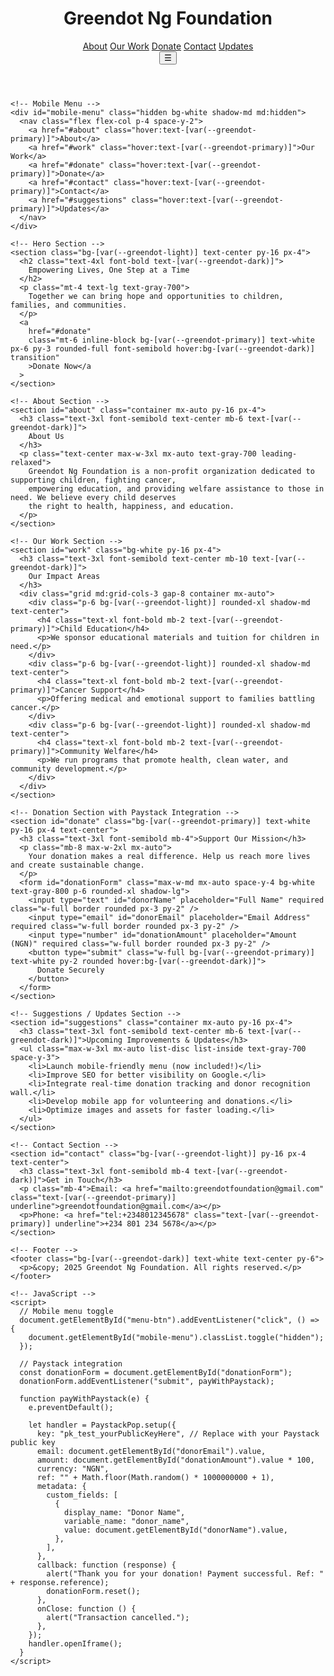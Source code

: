 <html lang="en">
  <head>
    <meta charset="UTF-8" />
    <meta name="viewport" content="width=device-width, initial-scale=1.0" />
    <title>Greendot_Ng_Foundation</title>
    <meta name="description" content="Greendot Ng Foundation empowers lives through education, cancer support, and community welfare across Nigeria.">
    <meta name="keywords" content="Greendot Ng Foundation, NGO Nigeria, Charity, Education, Cancer Support, Community Welfare">
    <meta name="author" content="Greendot Ng Foundation">
    <meta name="theme-color" content="#059669">
    <link rel="icon" href="https://i.ibb.co/sRZzSTH/greendot-logo.png" type="image/png">
    <script src="https://cdn.tailwindcss.com"></script>
    <script src="https://js.paystack.co/v1/inline.js"></script>
    <style>
      :root {
        --greendot-primary: #059669;
        --greendot-dark: #064e3b;
        --greendot-light: #d1fae5;
      }
      body {
        font-family: 'Inter', sans-serif;
      }
    </style>
  </head>

  <body class="bg-gray-50 text-gray-800">
    <!-- Header -->
    <header class="bg-white shadow-sm sticky top-0 z-50">
      <div class="container mx-auto flex justify-between items-center p-4">
        <h1 class="text-2xl font-bold text-[var(--greendot-primary)]">
          Greendot Ng Foundation
        </h1>
        <nav class="hidden md:flex space-x-6 text-gray-700">
          <a href="#about" class="hover:text-[var(--greendot-primary)]">About</a>
          <a href="#work" class="hover:text-[var(--greendot-primary)]">Our Work</a>
          <a href="#donate" class="hover:text-[var(--greendot-primary)]">Donate</a>
          <a href="#contact" class="hover:text-[var(--greendot-primary)]">Contact</a>
          <a href="#suggestions" class="hover:text-[var(--greendot-primary)]">Updates</a>
        </nav>
        <button class="md:hidden text-[var(--greendot-primary)] focus:outline-none" id="menu-btn">
          ☰
        </button>
      </div>
    </header>

    <!-- Mobile Menu -->
    <div id="mobile-menu" class="hidden bg-white shadow-md md:hidden">
      <nav class="flex flex-col p-4 space-y-2">
        <a href="#about" class="hover:text-[var(--greendot-primary)]">About</a>
        <a href="#work" class="hover:text-[var(--greendot-primary)]">Our Work</a>
        <a href="#donate" class="hover:text-[var(--greendot-primary)]">Donate</a>
        <a href="#contact" class="hover:text-[var(--greendot-primary)]">Contact</a>
        <a href="#suggestions" class="hover:text-[var(--greendot-primary)]">Updates</a>
      </nav>
    </div>

    <!-- Hero Section -->
    <section class="bg-[var(--greendot-light)] text-center py-16 px-4">
      <h2 class="text-4xl font-bold text-[var(--greendot-dark)]">
        Empowering Lives, One Step at a Time
      </h2>
      <p class="mt-4 text-lg text-gray-700">
        Together we can bring hope and opportunities to children, families, and communities.
      </p>
      <a
        href="#donate"
        class="mt-6 inline-block bg-[var(--greendot-primary)] text-white px-6 py-3 rounded-full font-semibold hover:bg-[var(--greendot-dark)] transition"
        >Donate Now</a
      >
    </section>

    <!-- About Section -->
    <section id="about" class="container mx-auto py-16 px-4">
      <h3 class="text-3xl font-semibold text-center mb-6 text-[var(--greendot-dark)]">
        About Us
      </h3>
      <p class="text-center max-w-3xl mx-auto text-gray-700 leading-relaxed">
        Greendot Ng Foundation is a non-profit organization dedicated to supporting children, fighting cancer,
        empowering education, and providing welfare assistance to those in need. We believe every child deserves
        the right to health, happiness, and education.
      </p>
    </section>

    <!-- Our Work Section -->
    <section id="work" class="bg-white py-16 px-4">
      <h3 class="text-3xl font-semibold text-center mb-10 text-[var(--greendot-dark)]">
        Our Impact Areas
      </h3>
      <div class="grid md:grid-cols-3 gap-8 container mx-auto">
        <div class="p-6 bg-[var(--greendot-light)] rounded-xl shadow-md text-center">
          <h4 class="text-xl font-bold mb-2 text-[var(--greendot-primary)]">Child Education</h4>
          <p>We sponsor educational materials and tuition for children in need.</p>
        </div>
        <div class="p-6 bg-[var(--greendot-light)] rounded-xl shadow-md text-center">
          <h4 class="text-xl font-bold mb-2 text-[var(--greendot-primary)]">Cancer Support</h4>
          <p>Offering medical and emotional support to families battling cancer.</p>
        </div>
        <div class="p-6 bg-[var(--greendot-light)] rounded-xl shadow-md text-center">
          <h4 class="text-xl font-bold mb-2 text-[var(--greendot-primary)]">Community Welfare</h4>
          <p>We run programs that promote health, clean water, and community development.</p>
        </div>
      </div>
    </section>

    <!-- Donation Section with Paystack Integration -->
    <section id="donate" class="bg-[var(--greendot-primary)] text-white py-16 px-4 text-center">
      <h3 class="text-3xl font-semibold mb-4">Support Our Mission</h3>
      <p class="mb-8 max-w-2xl mx-auto">
        Your donation makes a real difference. Help us reach more lives and create sustainable change.
      </p>
      <form id="donationForm" class="max-w-md mx-auto space-y-4 bg-white text-gray-800 p-6 rounded-xl shadow-lg">
        <input type="text" id="donorName" placeholder="Full Name" required class="w-full border rounded px-3 py-2" />
        <input type="email" id="donorEmail" placeholder="Email Address" required class="w-full border rounded px-3 py-2" />
        <input type="number" id="donationAmount" placeholder="Amount (NGN)" required class="w-full border rounded px-3 py-2" />
        <button type="submit" class="w-full bg-[var(--greendot-primary)] text-white py-2 rounded hover:bg-[var(--greendot-dark)]">
          Donate Securely
        </button>
      </form>
    </section>

    <!-- Suggestions / Updates Section -->
    <section id="suggestions" class="container mx-auto py-16 px-4">
      <h3 class="text-3xl font-semibold text-center mb-6 text-[var(--greendot-dark)]">Upcoming Improvements & Updates</h3>
      <ul class="max-w-3xl mx-auto list-disc list-inside text-gray-700 space-y-3">
        <li>Launch mobile-friendly menu (now included!)</li>
        <li>Improve SEO for better visibility on Google.</li>
        <li>Integrate real-time donation tracking and donor recognition wall.</li>
        <li>Develop mobile app for volunteering and donations.</li>
        <li>Optimize images and assets for faster loading.</li>
      </ul>
    </section>

    <!-- Contact Section -->
    <section id="contact" class="bg-[var(--greendot-light)] py-16 px-4 text-center">
      <h3 class="text-3xl font-semibold mb-4 text-[var(--greendot-dark)]">Get in Touch</h3>
      <p class="mb-4">Email: <a href="mailto:greendotfoundation@gmail.com" class="text-[var(--greendot-primary)] underline">greendotfoundation@gmail.com</a></p>
      <p>Phone: <a href="tel:+2348012345678" class="text-[var(--greendot-primary)] underline">+234 801 234 5678</a></p>
    </section>

    <!-- Footer -->
    <footer class="bg-[var(--greendot-dark)] text-white text-center py-6">
      <p>&copy; 2025 Greendot Ng Foundation. All rights reserved.</p>
    </footer>

    <!-- JavaScript -->
    <script>
      // Mobile menu toggle
      document.getElementById("menu-btn").addEventListener("click", () => {
        document.getElementById("mobile-menu").classList.toggle("hidden");
      });

      // Paystack integration
      const donationForm = document.getElementById("donationForm");
      donationForm.addEventListener("submit", payWithPaystack);

      function payWithPaystack(e) {
        e.preventDefault();

        let handler = PaystackPop.setup({
          key: "pk_test_yourPublicKeyHere", // Replace with your Paystack public key
          email: document.getElementById("donorEmail").value,
          amount: document.getElementById("donationAmount").value * 100,
          currency: "NGN",
          ref: "" + Math.floor(Math.random() * 1000000000 + 1),
          metadata: {
            custom_fields: [
              {
                display_name: "Donor Name",
                variable_name: "donor_name",
                value: document.getElementById("donorName").value,
              },
            ],
          },
          callback: function (response) {
            alert("Thank you for your donation! Payment successful. Ref: " + response.reference);
            donationForm.reset();
          },
          onClose: function () {
            alert("Transaction cancelled.");
          },
        });
        handler.openIframe();
      }
    </script>
  </body>
</html>
